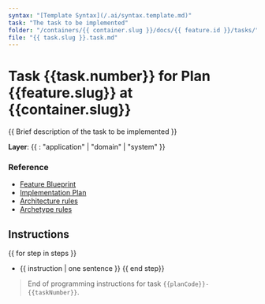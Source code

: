 ```yaml
---
syntax: "[Template Syntax](/.ai/syntax.template.md)"
task: "The task to be implemented"
folder: "/containers/{{ container.slug }}/docs/{{ feature.id }}/tasks/"
file: "{{ task.slug }}.task.md"
---
```


# Task {{task.number}} for Plan {{feature.slug}} at {{container.slug}}

{{ Brief description of the task to be implemented }}

**Layer**: {{ : "application" | "domain" | "system"  }}  

### Reference

<!--
  {{ containerFolder: /containers/{{container.slug}} }}
  {{ folderRules: {{containerFolder}}/.ai/}}
  -->

- [Feature Blueprint](/docs/{{feature.slug}}.blueprint.md)
- [Implementation Plan]({{containerFolder}}/docs/{{feature.slug}}.plan.md)
- [Architecture rules]({{folderRules}}/{{container.architecture}}.architecture.rules.md)
- [Archetype rules]({{folderRules}}/{{container.archetype}}.archetype.rules.md)

<!--
  Read this documents to understand the feature requirements and the container rules.
  Ask the user if you don`t find any of the needed documents.
-->

## Instructions

<!-- 
  Elaborate 2-3 ways to implement the task.
  Choose the simplest one.
  Write the steps (ideally 3 to 7, never more than 9) to implement the task 
  Include the `file names`, `folder names`, and any other relevant information.
-->

{{ for step in steps }}
- {{ instruction | one sentence }}
{{ end step}}


<!--
  Review the task implementation steps.
  Make sure the steps are complete and cover all the task requirements.
  Reorder the steps if needed.
-->

> End of programming instructions for task `{{planCode}}-{{taskNumber}}`.
